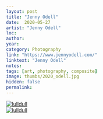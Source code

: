 ```yaml
---
layout: post
title: "Jenny Odell"
date:  2020-05-27
artist: "Jenny Odell"
loc: 
author: 
year: 
category: Photography
link: "https://www.jennyodell.com/"
linktext: "Jenny Odell"
notes: 
tags: [art, photography, composite]
image: thumbs/2020_odell.jpg
hidden: false
permalink:
---
```


<div class="post_image">
	<a href="{{ site.baseurl }}/images/posts/2020_odell/001.jpg" target="_blank">
	<img src="{{ site.baseurl }}/images/posts/2020_odell/001.jpg" alt="lulldull"></a>
</div>

<div class="post_image">
	<a href="{{ site.baseurl }}/images/posts/2020_odell/002.jpg" target="_blank">
	<img src="{{ site.baseurl }}/images/posts/2020_odell/002.jpg" alt="lulldull"></a>
</div>